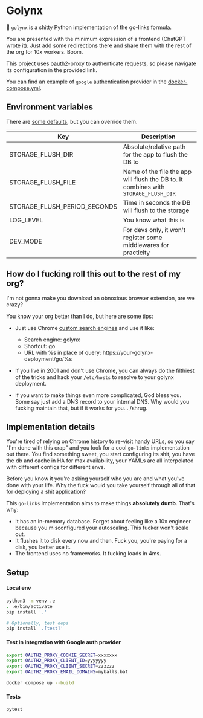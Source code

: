 # Golynx

🦊 `golynx` is a shitty Python implementation of the go-links formula.

You are presented with the minimum expression of a frontend (ChatGPT wrote it). Just add some redirections there and share them with the rest of the org for 10x workers. Boom.

This project uses [oauth2-proxy](https://oauth2-proxy.github.io/oauth2-proxy/) to authenticate requests, so please navigate its configuration in the provided link.

You can find an example of `google` authentication provider in the [docker-compose.yml](docker-compose.yml).

## Environment variables

There are [some defaults](./golynx/config.py), but you can override them.

| Key | Description |
| --- | --- |
| STORAGE_FLUSH_DIR | Absolute/relative path for the app to flush the DB to |
| STORAGE_FLUSH_FILE | Name of the file the app will flush the DB to. It combines with `STORAGE_FLUSH_DIR` |
| STORAGE_FLUSH_PERIOD_SECONDS | Time in seconds the DB will flush to the storage |
| LOG_LEVEL | You know what this is |
| DEV_MODE | For devs only, it won't register some middlewares for practicity |

## How do I fucking roll this out to the rest of my org?

I'm not gonna make you download an obnoxious browser extension, are we crazy?

You know your org better than I do, but here are some tips:

- Just use Chrome [custom search engines](https://zapier.com/blog/add-search-engine-to-chrome/) and use it like:
    - Search engine: golynx
    - Shortcut: go
    - URL with %s in place of query: https://your-golynx-deployment/go/%s

- If you live in 2001 and don't use Chrome, you can always do the filthiest of the tricks and hack your `/etc/hosts` to resolve to your golynx deployment.

- If you want to make things even more complicated, God bless you. Some say just add a DNS record to your internal DNS. Why would you fucking maintain that, but if it works for you... /shrug.

## Implementation details

You're tired of relying on Chrome history to re-visit handy URLs, so you say "I'm done with this crap" and you look for a cool `go-links` implementation out there. You find something sweet, you start configuring its shit, you have the db and cache in HA for max availability, your YAMLs are all interpolated with different configs for different envs.

Before you know it you're asking yourself who you are and what you've done with your life. Why the fuck would you take yourself through all of that for deploying a shit application?

This `go-links` implementation aims to make things **absolutely dumb**. That's why:

- It has an in-memory database. Forget about feeling like a 10x engineer because you misconfigured your autoscaling. This fucker won't scale out.
- It flushes it to disk every now and then. Fuck you, you're paying for a disk, you better use it.
- The frontend uses no frameworks. It fucking loads in 4ms.

## Setup

#### Local env

```bash
python3 -m venv .e
. .e/bin/activate
pip install '.'

# Optionally, test deps
pip install '.[test]'
```

#### Test in integration with Google auth provider

```bash
export OAUTH2_PROXY_COOKIE_SECRET=xxxxxxx
export OAUTH2_PROXY_CLIENT_ID=yyyyyyy
export OAUTH2_PROXY_CLIENT_SECRET=zzzzzz
export OAUTH2_PROXY_EMAIL_DOMAINS=myballs.bat

docker compose up --build
```

#### Tests

```bash
pytest
```
